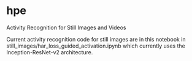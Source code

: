 # hpe
Activity Recognition for Still Images and Videos

Current activity recognition code for still images are in this notebook in still_images/har_loss_guided_activation.ipynb which currently uses the Inception-ResNet-v2 architecture.



